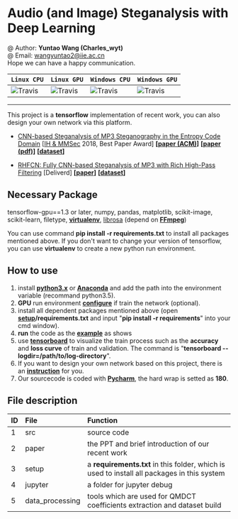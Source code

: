 # Audio (and Image) Steganalysis with Deep Learning

@ Author: **Yuntao Wang (Charles_wyt)** <br>
@ Email: wangyuntao2@iie.ac.cn <br>
Hope we can have a happy communication.

| **`Linux CPU`** | **`Linux GPU`** | **`Windows CPU`** | **`Windows GPU`** | 
|-----------------|-----------------|-------------------|-------------------|
| ![Travis](https://img.shields.io/travis/rust-lang/rust/master.svg) | ![Travis](https://img.shields.io/travis/rust-lang/rust/master.svg) | ![Travis](https://img.shields.io/travis/rust-lang/rust/master.svg) | ![Travis](https://img.shields.io/travis/rust-lang/rust/master.svg) |

---

This project is a **tensorflow** implementation of recent work, you can also design your own network via this platform.
+ [CNN-based Steganalysis of MP3 Steganography in the Entropy
Code Domain](https://github.com/Charleswyt/tf_audio_steganalysis/tree/master/paper/CNN-based%20Steganalysis%20of%20MP3%20Steganography%20in%20the%20Entropy%20Code%20Domain) [[IH & MMSec](https://www.ihmmsec.org/) 2018, Best Paper Award]
**[[paper (ACM)](https://dl.acm.org/citation.cfm?id=3206011)]**
**[[paper (pdf)](http://www.media-security.net/?p=809)]**
**[[dataset](https://github.com/Charleswyt/tf_audio_steganalysis/tree/master/paper)]**
 * [RHFCN: Fully CNN-based Steganalysis of MP3 with Rich High-Pass Filtering](https://github.com/Charleswyt/tf_audio_steganalysis/tree/master/paper/RHFCN%EF%BC%9AFully%20CNN-based%20Steganalysis%20of%20MP3%20with%20Rich%20High-Pass%20Filtering) [Deliverd]
**[[paper]]()**
**[[dataset](https://github.com/Charleswyt/tf_audio_steganalysis/tree/master/paper)]**

## Necessary Package
tensorflow-gpu==1.3 or later, numpy, pandas, matplotlib, scikit-image, scikit-learn, filetype, [**virtualenv**](https://charleswyt.github.io/2018/09/06/python%E8%99%9A%E6%8B%9F%E7%8E%AF%E5%A2%83%E5%AE%89%E8%A3%85%E5%8F%8A%E4%BD%BF%E7%94%A8/), [librosa](http://librosa.github.io/librosa/core.html) (depend on **[FFmpeg](http://www.ffmpeg.org/download.html)**)

You can use command **pip install -r requirements.txt** to install all packages mentioned above. If you don't want to change your version of tensorflow, you can use **virtualenv** to create a new python run environment.

## How to use
1. install [**python3.x**](https://www.python.org/) or [**Anaconda**](https://repo.continuum.io/archive/) and add the path into the environment variable (recommand python3.5).
2. **GPU** run environment [**configure**](https://blog.csdn.net/yhaolpz/article/details/71375762?locationNum=14&fps=1) if train the network (optional).
3. install all dependent packages mentioned above (open **[setup](https://github.com/Charleswyt/tf_audio_steganalysis/tree/master/setup)/requirements.txt** and input "**pip install -r requirements**" into your cmd window).
4. **run** the code as the [**example**](https://github.com/Charleswyt/tf_audio_steganalysis/tree/master/src/config_file) as shows
5. use [**tensorboard**](http://wiki.jikexueyuan.com/project/tensorflow-zh/how_tos/graph_viz.html) to visualize the train process such as the **accuracy** and **loss curve** of train and validation. The command is "**tensorboard --logdir=/path/to/log-directory**".
6. If you want to design your own network based on this project, there is an [**instruction**](https://github.com/Charleswyt/tf_audio_steganalysis/tree/master/src/networks/network_design.md) for you.
7. Our sourcecode is coded with [**Pycharm**](https://github.com/Charleswyt/tf_audio_steganalysis/blob/master/setup/pycharm.md), the hard wrap is setted as **180**.

## File description
ID      |   File                    |   Function
:-      |   :-                      |    :-
1       |   src                     |   source code
2       |   paper                   |   the PPT and brief introduction of our recent work
3       |   setup                   |   a **requirements.txt** in this folder, which is used to install all packages in this system
4       |   jupyter                 |   a folder for jupyter debug
5       |   data_processing         |   tools which are used for QMDCT coefficients extraction and dataset build
